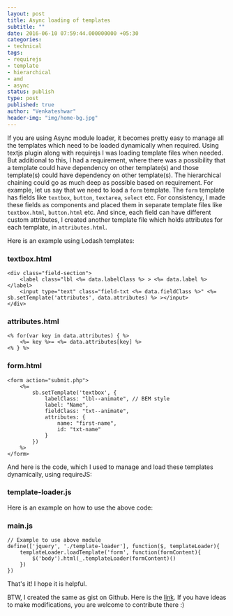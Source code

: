 ```yaml
---
layout: post
title: Async loading of templates
subtitle: ""
date: 2016-06-10 07:59:44.000000000 +05:30
categories:
- technical
tags:
- requirejs
- template
- hierarchical
- amd
- async
status: publish
type: post
published: true
author: "Venkateshwar"
header-img: "img/home-bg.jpg"
---
```


If you are using Async module loader, it becomes pretty easy to manage all the templates which need to be loaded dynamically when required. Using textjs plugin along with requirejs I was loading template files when needed. But additional to this, I had a requirement, where there was a possibility that a template could have dependency on other template(s) and those template(s) could have dependency on other template(s). The hierarchical chaining could go as much deep as possible based on requirement. For example, let us say that we need to load a `form` template. The `form` template has fields like `textbox`, `button`, `textarea`, `select` etc. For consistency, I made these fields as components and placed them in separate template files like `textbox.html`, `button.html` etc. And since, each field can have different custom attributes, I created another template file which holds attributes for each template, in `attributes.html`.

Here is an example using Lodash templates:

### textbox.html

    <div class="field-section">
        <label class="lbl <%= data.labelClass %> > <%= data.label %> </label>
        <input type="text" class="field-txt <%= data.fieldClass %>" <%= sb.setTemplate('attributes', data.attributes) %> ></input>
    </div>

### attributes.html

    <% for(var key in data.attributes) { %>
        <%= key %>= <%= data.attributes[key] %>
    <% } %>

### form.html

    <form action="submit.php">
        <%= 
            sb.setTemplate('textbox', { 
                labelClass: "lbl--animate", // BEM style
                label: "Name",
                fieldClass: "txt--animate",
                attributes: {
                    name: "first-name",
                    id: "txt-name"
                }
            })
        %>
    </form>

And here is the code, which I used to manage and load these templates dynamically, using requireJS:

### template-loader.js

<script src="https://gist.github.com/kamlekar/7895c3c1b6ba0b778c27d42ee2b4445a.js"></script>

Here is an example on how to use the above code:

### main.js

    // Example to use above module
    define(['jquery', './template-loader'], function($, templateLoader){
        templateLoader.loadTemplate('form', function(formContent){
            $('body').html(_.templateLoader(formContent)()
        })
    })
    
That's it! I hope it is helpful.

BTW, I created the same as gist on Github. Here is the [link](https://gist.github.com/kamlekar/7895c3c1b6ba0b778c27d42ee2b4445a). If you have ideas to make modifications, you are welcome to contribute there :)
